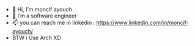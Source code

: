 - 👋 Hi, I’m moncif ayouch
- 👀 I’m a software engineer  
- 📫 you can reach me in linkedin : https://www.linkedin.com/in/moncif-ayouch/ 
- BTW i Use Arch XD

<!---
moncef63/moncef63 is a ✨ special ✨ repository because its `README.md` (this file) appears on your GitHub profile.
You can click the Preview link to take a look at your changes.
--->
